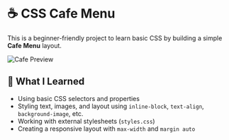# ☕ CSS Cafe Menu

This is a beginner-friendly project to learn basic CSS by building a simple **Cafe Menu** layout.

![Cafe Preview](https://cdn.freecodecamp.org/curriculum/css-cafe/coffee.jpg)

## 🧾 What I Learned

- Using basic CSS selectors and properties
- Styling text, images, and layout using `inline-block`, `text-align`, `background-image`, etc.
- Working with external stylesheets (`styles.css`)
- Creating a responsive layout with `max-width` and `margin auto`
